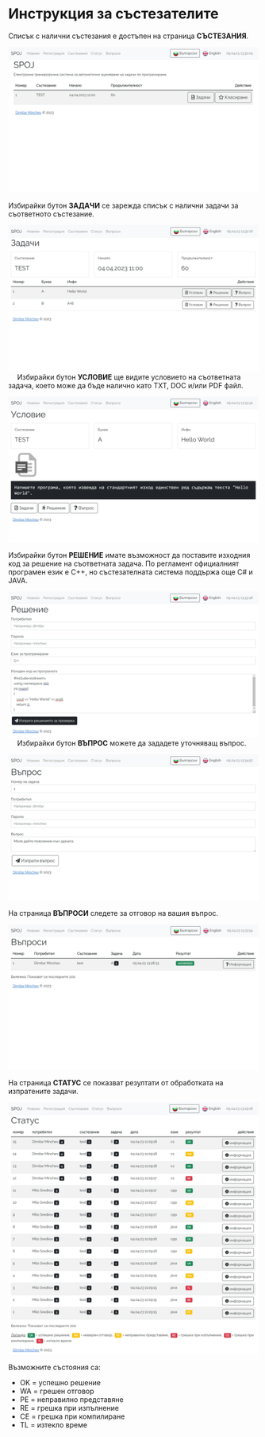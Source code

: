 # Инструкция за състезателите
Списък с налични състезания е достъпен на страница **СЪСТЕЗАНИЯ**.

![contests](printscreens/contests.jpeg)

Избирайки бутон **ЗАДАЧИ** се зарежда списък с налични задачи за съответното състезание.

![tasks](printscreens/tasks.jpeg)
 
Избирайки бутон **УСЛОВИЕ** ще видите условието на съответната задача, което може да бъде налично като TXT, DOC и/или PDF файл.
 
![description](printscreens/description.jpeg)

Избирайки бутон **РЕШЕНИЕ** имате възможност да поставите изходния код за решение на съответната задача. По регламент официалният програмен език е C++, но състезателната система поддържа още C# и JAVA.

![submit](printscreens/submit.jpeg) 
 
Избирайки бутон **ВЪПРОС** можете да зададете уточняващ въпрос.

![question](printscreens/question.jpeg) 

На страница **ВЪПРОСИ** следете за отговор на вашия въпрос.
 
![questions](printscreens/questions.jpeg) 

На страница **СТАТУС** се показват резултати от обработката на изпратените задачи. 
 
![status](printscreens/status.jpeg) 

Възможните състояния са: 
- OK = успешно решение
- WA = грешен отговор
- PE = неправилно представяне
- RE = грешка при изпълнение
- CE = грешка при компилиране
- TL = изтекло време
